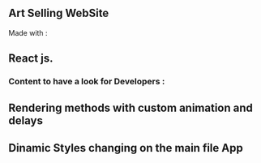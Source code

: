 
## Art Selling WebSite 

Made with :
## React js. 

### Content to have a look for Developers :

## Rendering methods with custom animation and delays

## Dinamic Styles changing on the main file App

